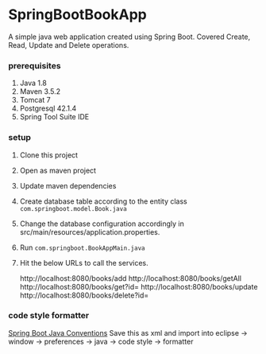 # SpringBootBookApp
A simple java web application created using Spring Boot. Covered Create, Read, Update and Delete operations.

### prerequisites
1. Java 1.8
2. Maven 3.5.2
3. Tomcat 7
4. Postgresql 42.1.4
5. Spring Tool Suite IDE

### setup
1. Clone this project
2. Open as maven project
3. Update maven dependencies
4. Create database table according to the entity class `com.springboot.model.Book.java`
5. Change the database configuration accordingly in src/main/resources/application.properties.
6. Run `com.springboot.BookAppMain.java`
7. Hit the below URLs to call the services.
	
	http://localhost:8080/books/add
	http://localhost:8080/books/getAll
	http://localhost:8080/books/get?id=
	http://localhost:8080/books/update
	http://localhost:8080/books/delete?id=

### code style formatter
[Spring Boot Java Conventions](https://gist.github.com/jyotsnasanthosh/e2fb456f0ff91aa42ad8203e148bff79)
Save this as xml and import into eclipse -> window -> preferences -> java -> code style -> formatter